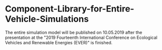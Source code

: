 # Component-Library-for-Entire-Vehicle-Simulations

The entire simulation model will be published on 10.05.2019 after the presentation at the "2019 Fourteenth International Conference on Ecological Vehicles and Renewable Energies (EVER)" is finished.

